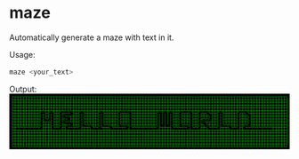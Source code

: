 # maze
Automatically generate a maze with text in it.

Usage:
```py
maze <your_text>
```

Output:
![](hello_world.gif "20.")
